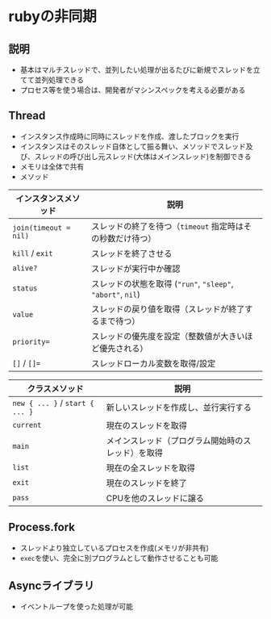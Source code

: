 # rubyの非同期
## 説明
- 基本はマルチスレッドで、並列したい処理が出るたびに新規でスレッドを立てて並列処理できる
- プロセス等を使う場合は、開発者がマシンスペックを考える必要がある

## Thread
- インスタンス作成時に同時にスレッドを作成、渡したブロックを実行
- インスタンスはそのスレッド自体として振る舞い、メソッドでスレッド及び、スレッドの呼び出し元スレッド(大体はメインスレッド)を制御できる
- メモリは全体で共有
- メソッド

| インスタンスメソッド | 説明 |
|----------|------|
| `join(timeout = nil)` | スレッドの終了を待つ（`timeout` 指定時はその秒数だけ待つ） |
| `kill` / `exit` | スレッドを終了させる |
| `alive?` | スレッドが実行中か確認 |
| `status` | スレッドの状態を取得 (`"run"`, `"sleep"`, `"abort"`, `nil`) |
| `value` | スレッドの戻り値を取得（スレッドが終了するまで待つ） |
| `priority=` | スレッドの優先度を設定（整数値が大きいほど優先される） |
| `[]` / `[]=` | スレッドローカル変数を取得/設定 |

| クラスメソッド | 説明 |
|----------|------|
| `new { ... }` / `start { ... }` | 新しいスレッドを作成し、並行実行する |
| `current` | 現在のスレッドを取得 |
| `main` | メインスレッド（プログラム開始時のスレッド）を取得 |
| `list` | 現在の全スレッドを取得 |
| `exit` | 現在のスレッドを終了 |
| `pass` | CPUを他のスレッドに譲る |

## Process.fork
- スレッドより独立しているプロセスを作成(メモリが非共有)
- `exec`を使い、完全に別プログラムとして動作させることも可能

## Asyncライブラリ
- イベントループを使った処理が可能
